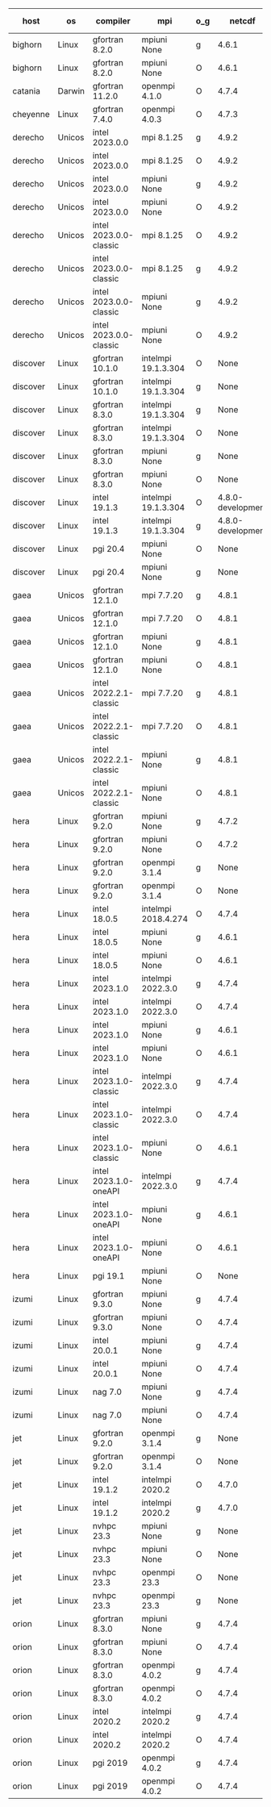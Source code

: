 

| host     | os       | compiler                              | mpi                      | o_g        | netcdf        | build       | u_pass          | u_fail          | s_pass            | s_fail            | e_pass             | e_fail             | nuopc_pass       | nuopc_fail       | artifacts link          |
|----------|----------|---------------------------------------|--------------------------|------------|---------------|-------------|-----------------|-----------------|-------------------|-------------------|--------------------|--------------------|------------------|------------------|-------------------------|
| bighorn | Linux | gfortran 8.2.0 | mpiuni None  | g | 4.6.1  | PASS | None | None | None | None | None | None | None | None | <a href="https://github.com/esmf-org/esmf-test-artifacts/tree/80b2b9da79945eafb07b864bef95e5f75de11445/release_8.5.0/gfortran/8.2.0/g/mpiuni/None" target="_blank">80b2b9d</a> | 
| bighorn | Linux | gfortran 8.2.0 | mpiuni None  | O | 4.6.1  | PASS | 12392 | 0 | 8 | 0 | 44 | 0 | None | None | <a href="https://github.com/esmf-org/esmf-test-artifacts/tree/8023062894a22ec9eb4bd42c57cd23fc7cf8a7f0/release_8.5.0/gfortran/8.2.0/O/mpiuni/None" target="_blank">8023062</a> | 
| catania | Darwin | gfortran 11.2.0 | openmpi 4.1.0  | O | 4.7.4  | PASS | None | None | None | None | None | None | None | None | <a href="https://github.com/esmf-org/esmf-test-artifacts/tree/47f5c83eafe8d83dc39ba9f582f8c2f6a2b615d7/release_8.5.0/gfortran/11.2.0/O/openmpi/4.1.0" target="_blank">47f5c83</a> | 
| cheyenne | Linux | gfortran 7.4.0 | openmpi 4.0.3  | O | 4.7.3  | PASS | None | None | None | None | None | None | None | None | <a href="https://github.com/esmf-org/esmf-test-artifacts/tree/a83c0db87606971ac0db48ab934baa16d067ae35/release_8.5.0/gfortran/7.4.0/O/openmpi/4.0.3" target="_blank">a83c0db</a> | 
| derecho | Unicos | intel 2023.0.0 | mpi 8.1.25  | g | 4.9.2  | PASS | None | None | None | None | None | None | None | None | <a href="https://github.com/esmf-org/esmf-test-artifacts/tree/ff99ee2b0415d1d0b5f03af25227d9d2bcc3a1fe/release_8.5.0/intel/2023.0.0/g/mpi/8.1.25" target="_blank">ff99ee2</a> | 
| derecho | Unicos | intel 2023.0.0 | mpi 8.1.25  | O | 4.9.2  | PASS | None | None | None | None | None | None | None | None | <a href="https://github.com/esmf-org/esmf-test-artifacts/tree/37899fd1e2d928abb1ddbb12077090b7caff8bd8/release_8.5.0/intel/2023.0.0/O/mpi/8.1.25" target="_blank">37899fd</a> | 
| derecho | Unicos | intel 2023.0.0 | mpiuni None  | g | 4.9.2  | PASS | None | None | None | None | None | None | None | None | <a href="https://github.com/esmf-org/esmf-test-artifacts/tree/f33770d2e13e630c8d44dcb9f2abc3cc075b74a1/release_8.5.0/intel/2023.0.0/g/mpiuni/None" target="_blank">f33770d</a> | 
| derecho | Unicos | intel 2023.0.0 | mpiuni None  | O | 4.9.2  | PASS | 12392 | 0 | 8 | 0 | 44 | 0 | None | None | <a href="https://github.com/esmf-org/esmf-test-artifacts/tree/1349fe0c5b0b978a58cef96f1a04be8fdbb94563/release_8.5.0/intel/2023.0.0/O/mpiuni/None" target="_blank">1349fe0</a> | 
| derecho | Unicos | intel 2023.0.0-classic | mpi 8.1.25  | O | 4.9.2  | PASS | None | None | None | None | None | None | None | None | <a href="https://github.com/esmf-org/esmf-test-artifacts/tree/a338508c3f1ae921f68116517e8436d33c8a7e0f/release_8.5.0/intel/2023.0.0-classic/O/mpi/8.1.25" target="_blank">a338508</a> | 
| derecho | Unicos | intel 2023.0.0-classic | mpi 8.1.25  | g | 4.9.2  | PASS | None | None | None | None | None | None | None | None | <a href="https://github.com/esmf-org/esmf-test-artifacts/tree/a36c7a2635e9e64aca3ac5e214ad2da74c392da0/release_8.5.0/intel/2023.0.0-classic/g/mpi/8.1.25" target="_blank">a36c7a2</a> | 
| derecho | Unicos | intel 2023.0.0-classic | mpiuni None  | g | 4.9.2  | PASS | None | None | None | None | None | None | None | None | <a href="https://github.com/esmf-org/esmf-test-artifacts/tree/999cc17b2643e21a5121f283aeec6776c4ae0d77/release_8.5.0/intel/2023.0.0-classic/g/mpiuni/None" target="_blank">999cc17</a> | 
| derecho | Unicos | intel 2023.0.0-classic | mpiuni None  | O | 4.9.2  | PASS | None | None | None | None | None | None | None | None | <a href="https://github.com/esmf-org/esmf-test-artifacts/tree/a1455d1ce20d2a2aeab818e25f7befedf5d4a208/release_8.5.0/intel/2023.0.0-classic/O/mpiuni/None" target="_blank">a1455d1</a> | 
| discover | Linux | gfortran 10.1.0 | intelmpi 19.1.3.304  | O | None  | PASS | 13961 | 15 | 49 | 0 | 81 | 0 | 52 | 1 | <a href="https://github.com/esmf-org/esmf-test-artifacts/tree/fdfd0e7ccaa289dc9c07ad8e6cf9ad0577f45bb0/release_8.5.0/gfortran/10.1.0/O/intelmpi/19.1.3.304" target="_blank">fdfd0e7</a> | 
| discover | Linux | gfortran 10.1.0 | intelmpi 19.1.3.304  | g | None  | PASS | 13961 | 15 | 49 | 0 | 81 | 0 | 52 | 1 | <a href="https://github.com/esmf-org/esmf-test-artifacts/tree/c606fdb5b8b4f81012eb598b359ece262428bd21/release_8.5.0/gfortran/10.1.0/g/intelmpi/19.1.3.304" target="_blank">c606fdb</a> | 
| discover | Linux | gfortran 8.3.0 | intelmpi 19.1.3.304  | g | None  | PASS | 13961 | 15 | 49 | 0 | 81 | 0 | 52 | 1 | <a href="https://github.com/esmf-org/esmf-test-artifacts/tree/9c752fed9eaa737aea15bae398e0a5f9a9829e33/release_8.5.0/gfortran/8.3.0/g/intelmpi/19.1.3.304" target="_blank">9c752fe</a> | 
| discover | Linux | gfortran 8.3.0 | intelmpi 19.1.3.304  | O | None  | PASS | 13961 | 15 | 49 | 0 | 81 | 0 | 52 | 1 | <a href="https://github.com/esmf-org/esmf-test-artifacts/tree/f1a8e29825b509a8f45091aea5be323e0fb7aeb4/release_8.5.0/gfortran/8.3.0/O/intelmpi/19.1.3.304" target="_blank">f1a8e29</a> | 
| discover | Linux | gfortran 8.3.0 | mpiuni None  | g | None  | PASS | 12392 | 0 | 8 | 0 | 44 | 0 | None | None | <a href="https://github.com/esmf-org/esmf-test-artifacts/tree/f796253ef7d9fc35f4ab989d44ae60a409c62ccd/release_8.5.0/gfortran/8.3.0/g/mpiuni/None" target="_blank">f796253</a> | 
| discover | Linux | gfortran 8.3.0 | mpiuni None  | O | None  | PASS | 12392 | 0 | 8 | 0 | 44 | 0 | None | None | <a href="https://github.com/esmf-org/esmf-test-artifacts/tree/b04dff0a5537c119dd44cdbc4546e02434b09320/release_8.5.0/gfortran/8.3.0/O/mpiuni/None" target="_blank">b04dff0</a> | 
| discover | Linux | intel 19.1.3 | intelmpi 19.1.3.304  | O | 4.8.0-development  | PASS | 13976 | 0 | 49 | 0 | 81 | 0 | 53 | 0 | <a href="https://github.com/esmf-org/esmf-test-artifacts/tree/716968aea78ff8b860a6d47cfa78468e30769d11/release_8.5.0/intel/19.1.3/O/intelmpi/19.1.3.304" target="_blank">716968a</a> | 
| discover | Linux | intel 19.1.3 | intelmpi 19.1.3.304  | g | 4.8.0-development  | PASS | 13976 | 0 | 49 | 0 | 81 | 0 | 53 | 0 | <a href="https://github.com/esmf-org/esmf-test-artifacts/tree/a0ed535c3599b9ccd80aa07036cde6dcff678d9d/release_8.5.0/intel/19.1.3/g/intelmpi/19.1.3.304" target="_blank">a0ed535</a> | 
| discover | Linux | pgi 20.4 | mpiuni None  | O | None  | PASS | 12390 | 2 | 8 | 0 | 44 | 0 | None | None | <a href="https://github.com/esmf-org/esmf-test-artifacts/tree/85c950b7c74ef8df07f945f241ba292f6c9f755d/release_8.5.0/pgi/20.4/O/mpiuni/None" target="_blank">85c950b</a> | 
| discover | Linux | pgi 20.4 | mpiuni None  | g | None  | PASS | 12392 | 0 | 6 | 2 | 44 | 0 | None | None | <a href="https://github.com/esmf-org/esmf-test-artifacts/tree/8cf3737672c05bc4e083a9ca3c1195aedc1be3a0/release_8.5.0/pgi/20.4/g/mpiuni/None" target="_blank">8cf3737</a> | 
| gaea | Unicos | gfortran 12.1.0 | mpi 7.7.20  | g | 4.8.1  | PASS | 13975 | 1 | 49 | 0 | 81 | 0 | 47 | 6 | <a href="https://github.com/esmf-org/esmf-test-artifacts/tree/20b8a164b39f5be59f896ba35ae91c92a9a26f1d/release_8.5.0/gfortran/12.1.0/g/mpi/7.7.20" target="_blank">20b8a16</a> | 
| gaea | Unicos | gfortran 12.1.0 | mpi 7.7.20  | O | 4.8.1  | PASS | 13975 | 1 | 49 | 0 | 81 | 0 | 47 | 6 | <a href="https://github.com/esmf-org/esmf-test-artifacts/tree/ce44cf47a7968a450db2d478ab8967db4cfeb3de/release_8.5.0/gfortran/12.1.0/O/mpi/7.7.20" target="_blank">ce44cf4</a> | 
| gaea | Unicos | gfortran 12.1.0 | mpiuni None  | g | 4.8.1  | PASS | 12392 | 0 | 8 | 0 | 44 | 0 | None | None | <a href="https://github.com/esmf-org/esmf-test-artifacts/tree/db1bce71bfeffb931f75afa2e14377fa5112c08e/release_8.5.0/gfortran/12.1.0/g/mpiuni/None" target="_blank">db1bce7</a> | 
| gaea | Unicos | gfortran 12.1.0 | mpiuni None  | O | 4.8.1  | PASS | 12392 | 0 | 8 | 0 | 44 | 0 | None | None | <a href="https://github.com/esmf-org/esmf-test-artifacts/tree/466bf3a60c4622136de633bcd0d3127ffad18e54/release_8.5.0/gfortran/12.1.0/O/mpiuni/None" target="_blank">466bf3a</a> | 
| gaea | Unicos | intel 2022.2.1-classic | mpi 7.7.20  | g | 4.8.1  | PASS | 13976 | 0 | 49 | 0 | 81 | 0 | 47 | 6 | <a href="https://github.com/esmf-org/esmf-test-artifacts/tree/693bb771a6fb063738058d847198b90422e51368/release_8.5.0/intel/2022.2.1-classic/g/mpi/7.7.20" target="_blank">693bb77</a> | 
| gaea | Unicos | intel 2022.2.1-classic | mpi 7.7.20  | O | 4.8.1  | PASS | 13976 | 0 | 49 | 0 | 81 | 0 | 47 | 6 | <a href="https://github.com/esmf-org/esmf-test-artifacts/tree/c58be82aeff3d4b892f7fdd231eceeaf80379bd3/release_8.5.0/intel/2022.2.1-classic/O/mpi/7.7.20" target="_blank">c58be82</a> | 
| gaea | Unicos | intel 2022.2.1-classic | mpiuni None  | g | 4.8.1  | PASS | 12392 | 0 | 8 | 0 | 44 | 0 | None | None | <a href="https://github.com/esmf-org/esmf-test-artifacts/tree/668ee418ef23ca1c65a906b21a9d642e19479a11/release_8.5.0/intel/2022.2.1-classic/g/mpiuni/None" target="_blank">668ee41</a> | 
| gaea | Unicos | intel 2022.2.1-classic | mpiuni None  | O | 4.8.1  | PASS | 12392 | 0 | 8 | 0 | 44 | 0 | None | None | <a href="https://github.com/esmf-org/esmf-test-artifacts/tree/d47d31c2d835a73b01da9e5ebb6bf01f1cf97a28/release_8.5.0/intel/2022.2.1-classic/O/mpiuni/None" target="_blank">d47d31c</a> | 
| hera | Linux | gfortran 9.2.0 | mpiuni None  | g | 4.7.2  | PASS | 12392 | 0 | 8 | 0 | 44 | 0 | None | None | <a href="https://github.com/esmf-org/esmf-test-artifacts/tree/b9d64e530fc72f531ee47377c9ba687d36077637/release_8.5.0/gfortran/9.2.0/g/mpiuni/None" target="_blank">b9d64e5</a> | 
| hera | Linux | gfortran 9.2.0 | mpiuni None  | O | 4.7.2  | PASS | 12392 | 0 | 8 | 0 | 44 | 0 | None | None | <a href="https://github.com/esmf-org/esmf-test-artifacts/tree/3c760d3a68938aec2ad4e5d95d12ff3a2fb0f0d9/release_8.5.0/gfortran/9.2.0/O/mpiuni/None" target="_blank">3c760d3</a> | 
| hera | Linux | gfortran 9.2.0 | openmpi 3.1.4  | g | None  | PASS | 13976 | 0 | 49 | 0 | 81 | 0 | 52 | 1 | <a href="https://github.com/esmf-org/esmf-test-artifacts/tree/64611ff2f8d206fc4119320bec324d37b7dbc977/release_8.5.0/gfortran/9.2.0/g/openmpi/3.1.4" target="_blank">64611ff</a> | 
| hera | Linux | gfortran 9.2.0 | openmpi 3.1.4  | O | None  | PASS | 13976 | 0 | 49 | 0 | 81 | 0 | 52 | 1 | <a href="https://github.com/esmf-org/esmf-test-artifacts/tree/9cc03d62f1d2d04b0b639441a34091887d714fdf/release_8.5.0/gfortran/9.2.0/O/openmpi/3.1.4" target="_blank">9cc03d6</a> | 
| hera | Linux | intel 18.0.5 | intelmpi 2018.4.274  | O | 4.7.4  | PASS | None | None | None | None | None | None | None | None | <a href="https://github.com/esmf-org/esmf-test-artifacts/tree/a09997b9bca88aa80dca0e7de1f75191228eab68/release_8.5.0/intel/18.0.5/O/intelmpi/2018.4.274" target="_blank">a09997b</a> | 
| hera | Linux | intel 18.0.5 | mpiuni None  | g | 4.6.1  | PASS | 12392 | 0 | 8 | 0 | 44 | 0 | None | None | <a href="https://github.com/esmf-org/esmf-test-artifacts/tree/f9d1bd7a4170aa065cf38cdebe650dac94e22120/release_8.5.0/intel/18.0.5/g/mpiuni/None" target="_blank">f9d1bd7</a> | 
| hera | Linux | intel 18.0.5 | mpiuni None  | O | 4.6.1  | PASS | 12392 | 0 | 8 | 0 | 44 | 0 | None | None | <a href="https://github.com/esmf-org/esmf-test-artifacts/tree/a723d5287c1563bbf98663e35c85435668ab8b0d/release_8.5.0/intel/18.0.5/O/mpiuni/None" target="_blank">a723d52</a> | 
| hera | Linux | intel 2023.1.0 | intelmpi 2022.3.0  | g | 4.7.4  | PASS | 13961 | 15 | 49 | 0 | 81 | 0 | 53 | 0 | <a href="https://github.com/esmf-org/esmf-test-artifacts/tree/078e086bc645e5077e7ea9e82944646d4cbce170/release_8.5.0/intel/2023.1.0/g/intelmpi/2022.3.0" target="_blank">078e086</a> | 
| hera | Linux | intel 2023.1.0 | intelmpi 2022.3.0  | O | 4.7.4  | PASS | 13961 | 15 | 49 | 0 | 81 | 0 | 53 | 0 | <a href="https://github.com/esmf-org/esmf-test-artifacts/tree/c92ee665a9621fbe30d8e74f119f6656b2ead224/release_8.5.0/intel/2023.1.0/O/intelmpi/2022.3.0" target="_blank">c92ee66</a> | 
| hera | Linux | intel 2023.1.0 | mpiuni None  | g | 4.6.1  | PASS | 12392 | 0 | 8 | 0 | 44 | 0 | None | None | <a href="https://github.com/esmf-org/esmf-test-artifacts/tree/e2776bf4834562594d8084e998eac2cb198d9f67/release_8.5.0/intel/2023.1.0/g/mpiuni/None" target="_blank">e2776bf</a> | 
| hera | Linux | intel 2023.1.0 | mpiuni None  | O | 4.6.1  | PASS | 12392 | 0 | 8 | 0 | 44 | 0 | None | None | <a href="https://github.com/esmf-org/esmf-test-artifacts/tree/95d1032c9f035c22761bb143d5e289ca0c0dbfe9/release_8.5.0/intel/2023.1.0/O/mpiuni/None" target="_blank">95d1032</a> | 
| hera | Linux | intel 2023.1.0-classic | intelmpi 2022.3.0  | g | 4.7.4  | PASS | None | None | None | None | None | None | None | None | <a href="https://github.com/esmf-org/esmf-test-artifacts/tree/b605a84c2cbd6f72bd0f036b58d5a52504b2127e/release_8.5.0/intel/2023.1.0-classic/g/intelmpi/2022.3.0" target="_blank">b605a84</a> | 
| hera | Linux | intel 2023.1.0-classic | intelmpi 2022.3.0  | O | 4.7.4  | PASS | None | None | None | None | None | None | None | None | <a href="https://github.com/esmf-org/esmf-test-artifacts/tree/0509410151951d40c9f888798ce304fa3c654d1f/release_8.5.0/intel/2023.1.0-classic/O/intelmpi/2022.3.0" target="_blank">0509410</a> | 
| hera | Linux | intel 2023.1.0-classic | mpiuni None  | O | 4.6.1  | PASS | 12392 | 0 | 8 | 0 | 44 | 0 | None | None | <a href="https://github.com/esmf-org/esmf-test-artifacts/tree/dcad35e982716cdf7e6682206aa43ba1828b711b/release_8.5.0/intel/2023.1.0-classic/O/mpiuni/None" target="_blank">dcad35e</a> | 
| hera | Linux | intel 2023.1.0-oneAPI | intelmpi 2022.3.0  | g | 4.7.4  | PASS | None | None | None | None | None | None | None | None | <a href="https://github.com/esmf-org/esmf-test-artifacts/tree/b67a79a6e6e1e7071a4dd37edd6dc38328fcd9f1/release_8.5.0/intel/2023.1.0-oneAPI/g/intelmpi/2022.3.0" target="_blank">b67a79a</a> | 
| hera | Linux | intel 2023.1.0-oneAPI | mpiuni None  | g | 4.6.1  | PASS | 12392 | 0 | 8 | 0 | 44 | 0 | None | None | <a href="https://github.com/esmf-org/esmf-test-artifacts/tree/2918d8250dfcb6f93c35770c1e5b2f28aad0314a/release_8.5.0/intel/2023.1.0-oneAPI/g/mpiuni/None" target="_blank">2918d82</a> | 
| hera | Linux | intel 2023.1.0-oneAPI | mpiuni None  | O | 4.6.1  | FAIL | None | None | None | None | None | None | None | None | <a href="https://github.com/esmf-org/esmf-test-artifacts/tree/79db6dda0004b1a5bfb04ad7bbafcf00387b5e66/release_8.5.0/intel/2023.1.0-oneAPI/O/mpiuni/None" target="_blank">79db6dd</a> | 
| hera | Linux | pgi 19.1 | mpiuni None  | O | None  | PASS | None | None | None | None | None | None | None | None | <a href="https://github.com/esmf-org/esmf-test-artifacts/tree/30d768807229a0b8985d145b685df3d242213331/release_8.5.0/pgi/19.1/O/mpiuni/None" target="_blank">30d7688</a> | 
| izumi | Linux | gfortran 9.3.0 | mpiuni None  | g | 4.7.4  | PASS | 12392 | 0 | 8 | 0 | 44 | 0 | None | None | <a href="https://github.com/esmf-org/esmf-test-artifacts/tree/2e92fcb27bbba78dc2191f8f0aa1667d81f60d24/release_8.5.0/gfortran/9.3.0/g/mpiuni/None" target="_blank">2e92fcb</a> | 
| izumi | Linux | gfortran 9.3.0 | mpiuni None  | O | 4.7.4  | PASS | 12392 | 0 | 8 | 0 | 44 | 0 | None | None | <a href="https://github.com/esmf-org/esmf-test-artifacts/tree/a24044bf1ef9eb4f07f2c5d7d83a04ac24958b04/release_8.5.0/gfortran/9.3.0/O/mpiuni/None" target="_blank">a24044b</a> | 
| izumi | Linux | intel 20.0.1 | mpiuni None  | g | 4.7.4  | PASS | None | None | None | None | None | None | None | None | <a href="https://github.com/esmf-org/esmf-test-artifacts/tree/abb6886cf4b4d77436d5650c5e9aec68a04b0941/release_8.5.0/intel/20.0.1/g/mpiuni/None" target="_blank">abb6886</a> | 
| izumi | Linux | intel 20.0.1 | mpiuni None  | O | 4.7.4  | PASS | None | None | None | None | None | None | None | None | <a href="https://github.com/esmf-org/esmf-test-artifacts/tree/249dee0c695f1d4a3ff6b4ee3f612b0fdc7eded0/release_8.5.0/intel/20.0.1/O/mpiuni/None" target="_blank">249dee0</a> | 
| izumi | Linux | nag 7.0 | mpiuni None  | g | 4.7.4  | PASS | 12392 | 0 | 8 | 0 | 44 | 0 | None | None | <a href="https://github.com/esmf-org/esmf-test-artifacts/tree/b822690116c94377eaa6328fe6ad7e4c6255f15c/release_8.5.0/nag/7.0/g/mpiuni/None" target="_blank">b822690</a> | 
| izumi | Linux | nag 7.0 | mpiuni None  | O | 4.7.4  | PASS | 12392 | 0 | 8 | 0 | 44 | 0 | None | None | <a href="https://github.com/esmf-org/esmf-test-artifacts/tree/54e59ea2e086fb4e38e961c76f2e64bb7540bb40/release_8.5.0/nag/7.0/O/mpiuni/None" target="_blank">54e59ea</a> | 
| jet | Linux | gfortran 9.2.0 | openmpi 3.1.4  | g | None  | PASS | 13976 | 0 | 49 | 0 | 81 | 0 | 52 | 1 | <a href="https://github.com/esmf-org/esmf-test-artifacts/tree/0fdfe6eb34305a138488ed8f90bcb798b6708d1e/release_8.5.0/gfortran/9.2.0/g/openmpi/3.1.4" target="_blank">0fdfe6e</a> | 
| jet | Linux | gfortran 9.2.0 | openmpi 3.1.4  | O | None  | PASS | 13976 | 0 | 49 | 0 | 81 | 0 | 52 | 1 | <a href="https://github.com/esmf-org/esmf-test-artifacts/tree/9ba5c4efa7dfc4f927856375d83059679f4a0ee4/release_8.5.0/gfortran/9.2.0/O/openmpi/3.1.4" target="_blank">9ba5c4e</a> | 
| jet | Linux | intel 19.1.2 | intelmpi 2020.2  | O | 4.7.0  | PASS | 13976 | 0 | 49 | 0 | 81 | 0 | 53 | 0 | <a href="https://github.com/esmf-org/esmf-test-artifacts/tree/21e10c659cd210fa977d2d9aacc13925c137eda6/release_8.5.0/intel/19.1.2/O/intelmpi/2020.2" target="_blank">21e10c6</a> | 
| jet | Linux | intel 19.1.2 | intelmpi 2020.2  | g | 4.7.0  | PASS | 13976 | 0 | 49 | 0 | 81 | 0 | 53 | 0 | <a href="https://github.com/esmf-org/esmf-test-artifacts/tree/87b2d7ee26472bb39033673e288cbf1ec5fa55a6/release_8.5.0/intel/19.1.2/g/intelmpi/2020.2" target="_blank">87b2d7e</a> | 
| jet | Linux | nvhpc 23.3 | mpiuni None  | g | None  | PASS | 12392 | 0 | 6 | 2 | 44 | 0 | None | None | <a href="https://github.com/esmf-org/esmf-test-artifacts/tree/71b1fb0c1f2b235de5063367450d0a3057450d2b/release_8.5.0/nvhpc/23.3/g/mpiuni/None" target="_blank">71b1fb0</a> | 
| jet | Linux | nvhpc 23.3 | mpiuni None  | O | None  | PASS | 12390 | 2 | 8 | 0 | 44 | 0 | None | None | <a href="https://github.com/esmf-org/esmf-test-artifacts/tree/8bd38b27db61a0573d681a8776424241b0065edc/release_8.5.0/nvhpc/23.3/O/mpiuni/None" target="_blank">8bd38b2</a> | 
| jet | Linux | nvhpc 23.3 | openmpi 23.3  | O | None  | PASS | 0 | 9098 | 0 | 49 | 0 | 81 | 0 | 53 | <a href="https://github.com/esmf-org/esmf-test-artifacts/tree/b75f713af133b6c60537b10811856cedd0fad93e/release_8.5.0/nvhpc/23.3/O/openmpi/23.3" target="_blank">b75f713</a> | 
| jet | Linux | nvhpc 23.3 | openmpi 23.3  | g | None  | PASS | 0 | 9098 | 0 | 49 | 0 | 81 | 0 | 53 | <a href="https://github.com/esmf-org/esmf-test-artifacts/tree/7c507ebfaf92f249e19fbeb301761d00e34de840/release_8.5.0/nvhpc/23.3/g/openmpi/23.3" target="_blank">7c507eb</a> | 
| orion | Linux | gfortran 8.3.0 | mpiuni None  | g | 4.7.4  | PASS | 12392 | 0 | 8 | 0 | 44 | 0 | None | None | <a href="https://github.com/esmf-org/esmf-test-artifacts/tree/be5535cd1f27cad80c6b9c74377c07c26a1ba30e/release_8.5.0/gfortran/8.3.0/g/mpiuni/None" target="_blank">be5535c</a> | 
| orion | Linux | gfortran 8.3.0 | mpiuni None  | O | 4.7.4  | PASS | 12392 | 0 | 8 | 0 | 44 | 0 | None | None | <a href="https://github.com/esmf-org/esmf-test-artifacts/tree/e23b128d1b931fe0998cad64b30f147e992a17ac/release_8.5.0/gfortran/8.3.0/O/mpiuni/None" target="_blank">e23b128</a> | 
| orion | Linux | gfortran 8.3.0 | openmpi 4.0.2  | g | 4.7.4  | PASS | 13976 | 0 | 49 | 0 | 81 | 0 | 53 | 0 | <a href="https://github.com/esmf-org/esmf-test-artifacts/tree/de47109bb55f19b7387540ce89ef66f085271cad/release_8.5.0/gfortran/8.3.0/g/openmpi/4.0.2" target="_blank">de47109</a> | 
| orion | Linux | gfortran 8.3.0 | openmpi 4.0.2  | O | 4.7.4  | PASS | 13976 | 0 | 49 | 0 | 81 | 0 | 53 | 0 | <a href="https://github.com/esmf-org/esmf-test-artifacts/tree/771a0fecae31e2c1fc125c9b69247edd23e86a90/release_8.5.0/gfortran/8.3.0/O/openmpi/4.0.2" target="_blank">771a0fe</a> | 
| orion | Linux | intel 2020.2 | intelmpi 2020.2  | g | 4.7.4  | PASS | None | None | None | None | None | None | None | None | <a href="https://github.com/esmf-org/esmf-test-artifacts/tree/447cb0f3dd990d252f05ea27a5488ffeb86a3163/release_8.5.0/intel/2020.2/g/intelmpi/2020.2" target="_blank">447cb0f</a> | 
| orion | Linux | intel 2020.2 | intelmpi 2020.2  | O | 4.7.4  | PASS | 13976 | 0 | 49 | 0 | 81 | 0 | 53 | 0 | <a href="https://github.com/esmf-org/esmf-test-artifacts/tree/8d684b7772b43b93080d8604464e21f519a72cc1/release_8.5.0/intel/2020.2/O/intelmpi/2020.2" target="_blank">8d684b7</a> | 
| orion | Linux | pgi 2019 | openmpi 4.0.2  | g | 4.7.4  | PASS | None | None | None | None | None | None | None | None | <a href="https://github.com/esmf-org/esmf-test-artifacts/tree/cb6f272e07ebef55c61f5831182c2c9aa5061c6f/release_8.5.0/pgi/2019/g/openmpi/4.0.2" target="_blank">cb6f272</a> | 
| orion | Linux | pgi 2019 | openmpi 4.0.2  | O | 4.7.4  | PASS | None | None | None | None | None | None | None | None | <a href="https://github.com/esmf-org/esmf-test-artifacts/tree/60a5e2be62123d895924a8ad201f5eaffb6feb69/release_8.5.0/pgi/2019/O/openmpi/4.0.2" target="_blank">60a5e2b</a> | 
